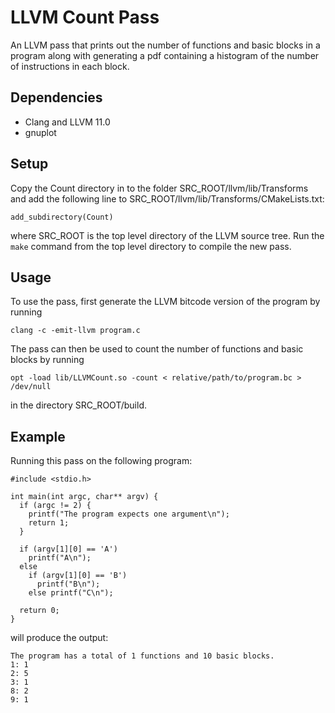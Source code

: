 # LLVM Count Pass
An LLVM pass that prints out the number of functions and basic blocks in a program along with generating a pdf containing a histogram of the number of instructions in each block.

## Dependencies
- Clang and LLVM 11.0
- gnuplot

## Setup
Copy the Count directory in to the folder SRC_ROOT/llvm/lib/Transforms and add the following line to SRC_ROOT/llvm/lib/Transforms/CMakeLists.txt:
```
add_subdirectory(Count)
```
where SRC_ROOT is the top level directory of the LLVM source tree. Run the `make` command from the top level directory to compile the new pass.

## Usage
To use the pass, first generate the LLVM bitcode version of the program by running
```
clang -c -emit-llvm program.c
```
The pass can then be used to count the number of functions and basic blocks by running
```
opt -load lib/LLVMCount.so -count < relative/path/to/program.bc > /dev/null
```
in the directory SRC_ROOT/build.

## Example
Running this pass on the following program:
```
#include <stdio.h>

int main(int argc, char** argv) {
  if (argc != 2) {
    printf("The program expects one argument\n");
    return 1;
  }
  
  if (argv[1][0] == 'A')
    printf("A\n");
  else 
    if (argv[1][0] == 'B')
      printf("B\n");
    else printf("C\n");
  
  return 0;
}
```
will produce the output:
```
The program has a total of 1 functions and 10 basic blocks.
1: 1
2: 5
3: 1
8: 2
9: 1
```
